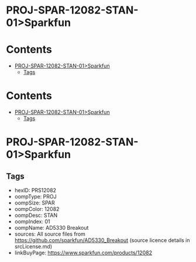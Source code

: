 
PROJ-SPAR-12082-STAN-01>Sparkfun
================================

Contents
========

* [PROJ-SPAR-12082-STAN-01>Sparkfun](#proj-spar-12082-stan-01sparkfun)
	* [Tags](#tags)

Contents
========

* [PROJ-SPAR-12082-STAN-01>Sparkfun](#proj-spar-12082-stan-01sparkfun)
	* [Tags](#tags)

# PROJ-SPAR-12082-STAN-01>Sparkfun

## Tags

- hexID: PRS12082
- oompType: PROJ
- oompSize: SPAR
- oompColor: 12082
- oompDesc: STAN
- oompIndex: 01
- oompName: AD5330 Breakout
- sources: All source files from https://github.com/sparkfun/AD5330_Breakout (source licence details in srcLicense.md)
- linkBuyPage: https://www.sparkfun.com/products/12082
